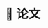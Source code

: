 ---
title: "📄 论文"
weight: 1
description: "路漫漫其修远兮，吾将上下而求索。"
hidemeta: true # 是否隐藏文章的元信息，如发布日期、作者等
---